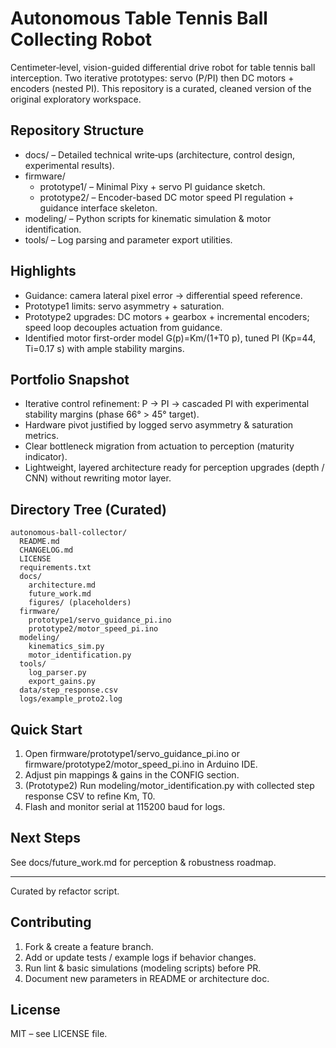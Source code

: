 # Autonomous Table Tennis Ball Collecting Robot

Centimeter‑level, vision-guided differential drive robot for table tennis ball interception. Two iterative prototypes: servo (P/PI) then DC motors + encoders (nested PI). This repository is a curated, cleaned version of the original exploratory workspace.

## Repository Structure
- docs/ – Detailed technical write‑ups (architecture, control design, experimental results).
- firmware/
  - prototype1/ – Minimal Pixy + servo PI guidance sketch.
  - prototype2/ – Encoder-based DC motor speed PI regulation + guidance interface skeleton.
- modeling/ – Python scripts for kinematic simulation & motor identification.
- tools/ – Log parsing and parameter export utilities.

## Highlights
- Guidance: camera lateral pixel error -> differential speed reference.
- Prototype1 limits: servo asymmetry + saturation.
- Prototype2 upgrades: DC motors + gearbox + incremental encoders; speed loop decouples actuation from guidance.
- Identified motor first-order model G(p)=Km/(1+T0 p), tuned PI (Kp=44, Ti=0.17 s) with ample stability margins.

## Portfolio Snapshot
- Iterative control refinement: P → PI → cascaded PI with experimental stability margins (phase 66° > 45° target).
- Hardware pivot justified by logged servo asymmetry & saturation metrics.
- Clear bottleneck migration from actuation to perception (maturity indicator).
- Lightweight, layered architecture ready for perception upgrades (depth / CNN) without rewriting motor layer.

## Directory Tree (Curated)
```
autonomous-ball-collector/
  README.md
  CHANGELOG.md
  LICENSE
  requirements.txt
  docs/
    architecture.md
    future_work.md
    figures/ (placeholders)
  firmware/
    prototype1/servo_guidance_pi.ino
    prototype2/motor_speed_pi.ino
  modeling/
    kinematics_sim.py
    motor_identification.py
  tools/
    log_parser.py
    export_gains.py
  data/step_response.csv
  logs/example_proto2.log
```

## Quick Start
1. Open firmware/prototype1/servo_guidance_pi.ino or firmware/prototype2/motor_speed_pi.ino in Arduino IDE.
2. Adjust pin mappings & gains in the CONFIG section.
3. (Prototype2) Run modeling/motor_identification.py with collected step response CSV to refine Km, T0.
4. Flash and monitor serial at 115200 baud for logs.

## Next Steps
See docs/future_work.md for perception & robustness roadmap.

---
Curated by refactor script.

## Contributing
1. Fork & create a feature branch.
2. Add or update tests / example logs if behavior changes.
3. Run lint & basic simulations (modeling scripts) before PR.
4. Document new parameters in README or architecture doc.

## License
MIT – see LICENSE file.

